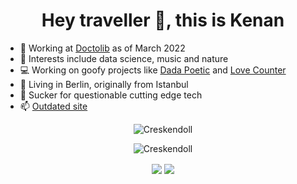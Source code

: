<!--
**Creskendoll/Creskendoll** is a ✨ _special_ ✨ repository because its `README.md` (this file) appears on your GitHub profile.

Here are some ideas to get you started:

- 🔭 I’m currently working on ...
- 🌱 I’m currently learning ...
- 👯 I’m looking to collaborate on ...
- 🤔 I’m looking for help with ...
- 💬 Ask me about ...
- 📫 How to reach me: ...
- 😄 Pronouns: ...
- ⚡ Fun fact: ...
-->


<h1 align="center">Hey traveller 👋, this is Kenan</h1>

- 🔭 Working at [Doctolib](https://about.doctolib.com/) as of March 2022
- 🌱 Interests include data science, music and nature
- 💻 Working on goofy projects like [Dada Poetic](https://www.dadapoetic.com/) and [Love Counter](https://kenansoylu.com/love)
- 📍 Living in Berlin, originally from Istanbul
- 🤔 Sucker for questionable cutting edge tech 
- 📫 [Outdated site](https://kenansoylu.com/)

<p align="center">
<img src="https://komarev.com/ghpvc/?username=Creskendoll&label=Views&color=lightgrey&style=flat-square" alt="Creskendoll" /> 
</p>
<p align="center">
<img src="https://github-profile-trophy.vercel.app/?username=Creskendoll&rank=SECRET,SSS,SS,S,AAA,AA,A,B&theme=radical&no-bg=true&no-frame=true&column=3" alt="Creskendoll" />
</p>
<p align="center">
<img align="center" src="https://github-readme-stats.vercel.app/api?username=Creskendoll&theme=blue-green&show_icons=true&count_private=true&hide_border=true" />
<img align="center" src="https://github-readme-stats.vercel.app/api/top-langs/?username=Creskendoll&layout=compact&langs_count=8&theme=blue-green&hide_border=true" />
